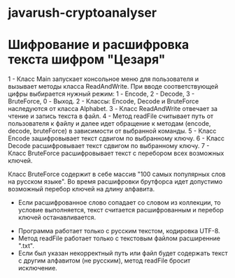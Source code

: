 # javarush-cryptoanalyser
# Шифрование и расшифровка текста шифром "Цезаря"

1 - Класс Main запускает консольное меню для пользователя и вызывает методы класса ReadAndWrite.
При вводе соответствующей цифры выбирается нужный режим: 1 - Encode, 2 - Decode, 3 - BruteForce, 0 - Выход.
2 - Классы: Encode, Decode и BruteForce наследуются от класса Alphabet.
3 - Класс ReadAndWrite отвечает за чтение и запись текста в файл.
4 - Метод readFile считывает путь от пользователя к файлу и далее идет обращение к методам (encode, decode, bruteForce) в зависимости от выбранной команды.
5 - Класс Encode зашифровывает текст сдвигом по выбранному ключу.
6 - Класс Decode расшифровывает текст сдвигом по выбранному ключу.
7 - Класс BruteForce расшифровывает текст с перебором всех возможных ключей.

Класс BruteForce содержит в себе массив "100 самых популярных слов на русском языке".
Во время расшифровки брутфорса идет допустимо возможный перебор ключей на длину алфавита. 
- Если расшифрованное слово сопадает со словом из коллекции, то условие выполняется, текст считается расшифрованным и перебор ключей останавливается.

* Программа работает только с русским текстом, кодировка UTF-8.
* Метод readFile работает только с текстовым файлом расширенние ".txt".
* Если был указан некорректный путь или файл будет содержать текст с другим алфавитом (не русским), метод readFile бросит исключение.
